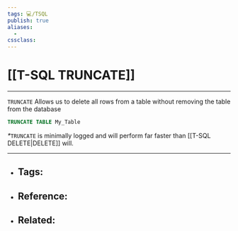 ```yaml
---
tags: 💻️/TSQL 
publish: true
aliases:
  - 
cssclass: 
---
```


# [[T-SQL TRUNCATE]]

---

`TRUNCATE` Allows us to delete all rows from a table without removing the table from the database

```sql
TRUNCATE TABLE My_Table
```

<em>*</em>`TRUNCATE` is minimally logged and will perform far faster than [[T-SQL DELETE|DELETE]] will.

---

- Tags: 
	- 
- Reference:
	- 
- Related:
	- 
